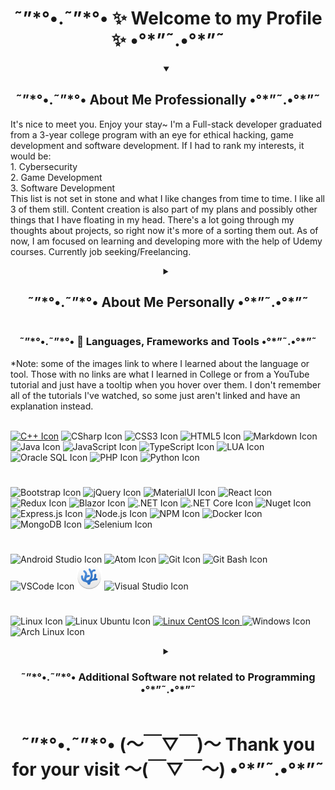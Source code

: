 <h1 align="center">˜”*°•.˜”*°• ✨ Welcome to my Profile ✨ •°*”˜.•°*”˜</h1>

 <details open>
<summary align="center"><h2>˜”*°•.˜”*°• About Me Professionally •°*”˜.•°*”˜</h2></summary>
<p>
It's nice to meet you. Enjoy your stay~
I'm a Full-stack developer graduated from a 3-year college program with an eye for ethical hacking, game development and software development. If I had to rank my interests, it would be:<br>  
1. Cybersecurity<br>
2. Game Development<br>
3. Software Development<br>
This list is not set in stone and what I like changes from time to time. I like all 3 of them still.
Content creation is also part of my plans and possibly other things that I have floating in my head. There's a lot going through my thoughts about projects, so right now it's more of a sorting them out. As of now, I am focused on learning and developing more with the help of Udemy courses. Currently job seeking/Freelancing.</p>
</details>

<details>
<summary align="center"><h2>˜”*°•.˜”*°• About Me Personally •°*”˜.•°*”˜</h3></summary>
- <b>Hobbies :</b>soccer, saxophone, PC Building, filming, photography, gaming, streaming. I would include drawing, pen spinning and graphic design, however I haven't practiced enough, but they do interest me among other things. I'll keep this list short.
<br>
- <b>Watch :</b>Mainly anime, YouTube, documentaries. I highly recommend Peaky Blinders which is one of the few non-anime shows I thoroughly enjoyed.<br>
- <b>Music :</b> It's complicated... (meme reference). Eurobeat, vocaloid, Phonk, Hard Phonk, Lo-Fi, Instrumental Rap Beats, Classical and many more.<br><br><br>
  
<h3 align="center">˜”*°•.˜”*°• A few more little things: •°*”˜.•°*”˜</h3>

- 🔭 Currently working on a MERN Full-stack project
- 🌱 Presently learning C++ and almost done with the online course
- 👯 Seeking to collaborate on content creation and/or development projects
- 💬 Ask me about anything really, I'm pretty open
- ⚡ Fun fact: **major** car enthusiast and some co-workers found it weird that a developer would also be into cars.
  
</details>

<h3 align="center">˜”*°•.˜”*°• 🧰 Languages, Frameworks and Tools •°*”˜.•°*”˜</h4>
*Note: some of the images link to where I learned about the language or tool. Those with no links are what I learned in College or from a YouTube tutorial and just have a tooltip when you hover over them. I don't remember all of the tutorials I've watched, so some just aren't linked and have an explanation instead.

<br>
<br>
<p>
<a href="https://www.udemy.com/course/beginning-c-plus-plus-programming/" target="_blank" rel="noreferrer" ><img src="https://cdn.jsdelivr.net/gh/devicons/devicon/icons/cplusplus/cplusplus-original.svg" alt="C++ Icon" width="40" height="40" title="C++: learning this from a Udemy course. I have a repo with all the projects following this course."/></a> <img src="https://cdn.jsdelivr.net/gh/devicons/devicon/icons/csharp/csharp-original.svg" alt="CSharp Icon" width="40" height="40" title="C#: Learned this in college from my web programming classes"/>
<img src="https://cdn.jsdelivr.net/gh/devicons/devicon/icons/css3/css3-original.svg" alt="CSS3 Icon" width="40" height="40" title="CSS3: Learned this in college from my web programming classes"/>
<img src="https://cdn.jsdelivr.net/gh/devicons/devicon/icons/html5/html5-original.svg" alt="HTML5 Icon" width="40" height="40" title="HTML5: Learned this in college from my web programming classes"/>
<img src="https://icon-library.com/images/markdown-icon/markdown-icon-3.jpg" alt="Markdown Icon" width="40" height="40" title="Markdown: Learned this from a cheatsheet I found on the internet"/>
<img src="https://cdn.jsdelivr.net/gh/devicons/devicon/icons/java/java-original.svg" alt="Java Icon" width="40" height="40" title="Java: Learned this in college from my programming classes"/>
<img src="https://cdn.jsdelivr.net/gh/devicons/devicon/icons/javascript/javascript-original.svg" alt="JavaScript Icon" width="40" height="40" title="JavaScript: Learned this in college from my web programming classes"/>
<img src="https://cdn.jsdelivr.net/gh/devicons/devicon/icons/typescript/typescript-original.svg" alt="TypeScript Icon" width="40" height="40" title="TypeScript: YouTube tutorial by 'Programming with Mosh'"/>
<img src="https://cdn.jsdelivr.net/gh/devicons/devicon/icons/lua/lua-plain-wordmark.svg" alt="LUA Icon" width="40" height="40" title="LUA: YouTube tutorial from 'freeCodeCamp.org'"/>
<img src="https://cdn.jsdelivr.net/gh/devicons/devicon/icons/oracle/oracle-original.svg" alt="Oracle SQL Icon" width="40" height="40" title="Learned Oracle SQL in college from my database classes"/>
<img src="https://cdn.jsdelivr.net/gh/devicons/devicon/icons/php/php-original.svg" alt="PHP Icon" width="40" height="40" title="PHP: Learned this in college from my web programming classes"/>
<img src="https://cdn.jsdelivr.net/gh/devicons/devicon/icons/python/python-original.svg" alt="Python Icon" width="40" height="40" title="Python: Learned this in college from my programming classes"/></p>

#

<img src="https://cdn.jsdelivr.net/gh/devicons/devicon/icons/bootstrap/bootstrap-original.svg" alt="Bootstrap Icon" width="40" height="40" title="Bootstrap: Learned this in college from my web programming classes"/> <img src="https://cdn.jsdelivr.net/gh/devicons/devicon/icons/jquery/jquery-original.svg" alt="jQuery Icon" width="40" height="40" title="jQuery: Learned this in college from my web programming classes"/>
<img src="https://cdn.jsdelivr.net/gh/devicons/devicon/icons/materialui/materialui-original.svg" alt="MaterialUI Icon" width="40" height="40" title="MaterialUI: Learned this from YouTube tutorial. Check my MERN Stack repo for more info on the tutorial"/>
<img src="https://cdn.jsdelivr.net/gh/devicons/devicon/icons/react/react-original.svg" alt="React Icon" width="40" height="40" title="React: Learned this from a freeCodeCamp.org tutorial."/>
<img src="https://cdn.jsdelivr.net/gh/devicons/devicon/icons/redux/redux-original.svg" alt="Redux Icon" width="40" height="40" title="Redux: Learned this from YouTube tutorial. Check my MERN Stack repo for more info on the tutorial"/>
<img src="https://cdn.worldvectorlogo.com/logos/blazor.svg" alt="Blazor Icon" width="40" height="40" title="Blazor: Learned this in college from my web programming classes"/>
<img src="https://cdn.jsdelivr.net/gh/devicons/devicon/icons/dot-net/dot-net-original.svg" alt=".NET Icon" width="40" height="40" title=".NET: Learned this in college from my web programming classes"/>
<img src="https://cdn.jsdelivr.net/gh/devicons/devicon/icons/dotnetcore/dotnetcore-original.svg" alt=".NET Core Icon" width="40" height="40" title=".NET Core: Learned this in college from my web programming classes"/>
<img src="https://cdn.jsdelivr.net/gh/devicons/devicon/icons/nuget/nuget-original.svg" alt="Nuget Icon" width="40" height="40" title="Nuget: Learned this in college from my web programming classes"/>
<img src="https://cdn.jsdelivr.net/gh/devicons/devicon/icons/express/express-original.svg" alt="Express.js Icon" width="40" height="40" title="Express.js: Learned this from YouTube tutorial. Check my MERN Stack repo for more info on the tutorial"/>
<img src="https://cdn.jsdelivr.net/gh/devicons/devicon/icons/nodejs/nodejs-original.svg" alt="Node.js Icon" width="40" height="40" title="Node.js: Learned this in college from my web programming classes"/>
<img src="https://cdn.jsdelivr.net/gh/devicons/devicon/icons/npm/npm-original-wordmark.svg" alt="NPM Icon" width="40" height="40" title="NPMLearned this in college from my web programming classes"/>
<img src="https://cdn.jsdelivr.net/gh/devicons/devicon/icons/docker/docker-original.svg" alt="Docker Icon" width="40" height="40" title="Docker: Learned this in college from my web programming classes"/>
<img src="https://cdn.jsdelivr.net/gh/devicons/devicon/icons/mongodb/mongodb-original.svg" alt="MongoDB Icon" width="40" height="40" title="MongoDB: Learned this from YouTube tutorial. Check my MERN Stack repo for more info on the tutorial"/>
<img src="https://cdn.jsdelivr.net/gh/devicons/devicon/icons/selenium/selenium-original.svg" alt="Selenium Icon" width="40" height="40" title="Selenium Test Framework: Learned this on the job when I was contracted as a Junior Tester."/>

#

<img src="https://cdn.jsdelivr.net/gh/devicons/devicon/icons/androidstudio/androidstudio-original.svg" alt="Android Studio Icon" width="40" height="40" title="Android Studio: Learned this in college from my mobile programming class"/> <img src="https://cdn.jsdelivr.net/gh/devicons/devicon/icons/atom/atom-original.svg" alt="Atom Icon" width="40" height="40" title="Atom Text Editor: Friend showed me this text editor and it's amazing. Use it sometimes but it's no longer my main one."/>
<img src="https://cdn.jsdelivr.net/gh/devicons/devicon/icons/git/git-original.svg" alt="Git Icon" width="40" height="40" title="GIT: Learned this from some YouTube tutorials and college progression"/>
<img src="https://cdn.jsdelivr.net/gh/devicons/devicon/icons/bash/bash-original.svg" alt="Git Bash Icon" width="40" height="40" title="Git Bash: Learned this from some YouTube tutorials and college progression"/>
<img src="https://cdn.jsdelivr.net/gh/devicons/devicon/icons/vscode/vscode-original.svg" alt="VSCode Icon" width="40" height="40" title="Visual Studio Code: Learned to use this in college and the plugins are from a mix of YouTube and College"/>
<img src="https://raw.githubusercontent.com/VSCodium/vscodium/master/src/stable/resources/linux/code.png" alt="VSCode Icon" width="40" height="40" title="Visual Studio Codium: It's a build of visual studio code with all telemetry and tracking disabled"/>
<img src="https://cdn.jsdelivr.net/gh/devicons/devicon/icons/visualstudio/visualstudio-plain.svg" alt="Visual Studio Icon" width="40" height="40" title="Visual Studio: Learned to use this in college and the plugins are from a mix of YouTube and College"/>

#

<img src="https://cdn.jsdelivr.net/gh/devicons/devicon/icons/linux/linux-original.svg" alt="Linux Icon" width="40" height="40"/> <img src="https://cdn.jsdelivr.net/gh/devicons/devicon/icons/ubuntu/ubuntu-plain.svg" alt="Linux Ubuntu Icon" width="40" height="40" title="Linux Ubuntu: Learned it from my Hardware classes in college."/>
<a href="https://www.udemy.com/course/linux-administration-bootcamp/" target="_blank" rel="noreferrer" ><img src="https://cdn.jsdelivr.net/gh/devicons/devicon/icons/centos/centos-original.svg" alt="Linux CentOS Icon" width="40" height="40" title="Linux CentOS: Learned from Udemy course on Linux Administration"/> </a>
<img src="https://cdn.jsdelivr.net/gh/devicons/devicon/icons/windows8/windows8-original.svg" alt="Windows Icon" width="40" height="40" title="Windows is my main OS however I'm looking to switch to Linux very soon"/>
<img src="https://cdn0.iconfinder.com/data/icons/flat-round-system/512/archlinux-512.png" alt="Arch Linux Icon" width="40" height="40" title="Arch Linux: Touched this a little from an online course,but haven't switched to it or have used it extensively yet."/>

<details><summary align="center"><h3>˜”*°•.˜”*°• Additional Software not related to Programming •°*”˜.•°*”˜</h3></summary>
<img src="https://cdn.jsdelivr.net/gh/devicons/devicon/icons/aftereffects/aftereffects-original.svg" alt="After Effects Icon" width="40" height="40" title="made a few video projects with this however that YouTube channel is Effectively dead and didn't really know what I was doing."/> <img src="https://upload.wikimedia.org/wikipedia/commons/thumb/9/90/DaVinci_Resolve_17_logo.svg/65px-DaVinci_Resolve_17_logo.svg.png" alt="DaVinci Resolve Icon" width="40" height="40" title="seems like a great alternative to after effects and premiere pro. Used this in my first year of college in web programming for an assignment but no extensive knowledge yet."/> <a href="https://www.udemy.com/course/blendertutorial/" target="_blank" rel="noreferrer"><img src="https://cdn.jsdelivr.net/gh/devicons/devicon/icons/blender/blender-original.svg" alt="Blender Icon" width="40" height="40" title="Did a Udemy course on 3D modeling."/></a> <img src="https://cdn.jsdelivr.net/gh/devicons/devicon/icons/premierepro/premierepro-original.svg" alt="Premiere Pro Icon" width="40" height="40" title="same as after effects, did a few projects a while ago."/> <img src="https://cdn.jsdelivr.net/gh/devicons/devicon/icons/photoshop/photoshop-plain.svg" alt="Photoshop Icon" width="40" height="40" title="I use this often to make my own simple things like a banner or a simple logo."/>
</details>

<h1 align="center">˜”*°•.˜”*°• (～￣▽￣)～ Thank you for your visit ～(￣▽￣～) •°*”˜.•°*”˜</h1>
